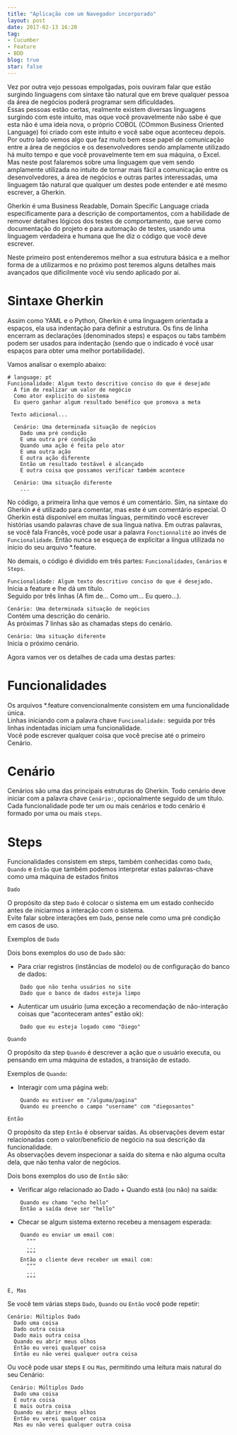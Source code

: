```yaml
---
title: "Aplicação com um Navegador incorporado"
layout: post
date: 2017-02-13 16:20
tag:
- Cucumber
- Feature
- BDD
blog: true
star: false
---
```


Vez por outra vejo pessoas empolgadas, pois ouviram falar que estão surgindo linguagens com sintaxe tão natural que em breve qualquer pessoa da área de negócios poderá programar sem dificuldades.  
Essas pessoas estão certas, realmente existem diversas linguagens surgindo com este intuito, mas oque você provavelmente não sabe é que esta não é uma ideia nova, o próprio COBOL (COmmon Business Oriented Language) foi criado com este intuito e você sabe oque aconteceu depois.  
Por outro lado vemos algo que faz muito bem esse papel de comunicação entre a área de negócios e os desenvolvedores sendo amplamente utilizado há muito tempo e que você provavelmente tem em sua máquina, o Excel.  
Mas neste post falaremos sobre uma linguagem que vem sendo amplamente utilizada no intuito de tornar mais fácil a comunicação entre os desenvolvedores, a área de negócios e outras partes interessadas, uma linguagem tão natural que qualquer um destes pode entender e até mesmo escrever, a Gherkin.
  
Gherkin é uma Business Readable, Domain Specific Language criada especificamente para a descrição de comportamentos, com a habilidade de remover detalhes lógicos dos testes de comportamento, que serve como documentação do projeto e para automação de testes, usando uma linguagem verdadeira e humana que lhe diz o código que você deve escrever.  
  
Neste primeiro post entenderemos melhor a sua estrutura básica e a melhor forma de a utilizarmos e no próximo post teremos alguns detalhes mais avançados que dificilmente você viu sendo aplicado por ai.
  
  
Sintaxe Gherkin
===============
  
Assim como YAML e o Python, Gherkin é uma linguagem orientada a espaços, ela usa indentação para definir a estrutura. Os fins de linha encerram as declarações (denominados steps) e espaços ou tabs também podem ser usados para indentação (sendo que o indicado é você usar espaços para obter uma melhor portabilidade).  
  
Vamos analisar o exemplo abaixo:  
  
```Gherkin
# language: pt
Funcionalidade: Algum texto descritivo conciso do que é desejado
  A fim de realizar um valor de negócio
  Como ator explicito do sistema
  Eu quero ganhar algum resultado benéfico que promova a meta

 Texto adicional...

  Cenário: Uma determinada situação de negócios
    Dado uma pré condição
    E uma outra pré condição
    Quando uma ação é feita pelo ator
    E uma outra ação
    E outra ação diferente
    Então um resultado testável é alcançado
    E outra coisa que possamos verificar também acontece

  Cenário: Uma situação diferente
    ...
```

No código, a primeira linha que vemos é um comentário. Sim, na sintaxe do Gherkin `#` é utilizado para comentar, mas este é um comentário especial.
O Gherkin está disponível em muitas linguas, permitindo você escrever histórias usando palavras chave de sua lingua nativa. 
Em outras palavras, se você fala Francês, você pode usar a palavra `Fonctionnalité` ao invés de `Funcionalidade`.
Então nunca se esqueça de explicitar a língua utilizada no início do seu arquivo *.feature.

No demais, o código é dividido em três partes: `Funcionalidades`, `Cenários` e `Steps`.  
  
`Funcionalidade: Algum texto descritivo conciso do que é desejado.`  
	Inicia a feature e lhe dá um título.  
	Seguido por três linhas (A fim de... Como um... Eu quero...).  

`Cenário: Uma determinada situação de negócios`  
	Contém uma descrição do cenário.  
	As próximas 7 linhas são as chamadas steps do cenário.  

`Cenário: Uma situação diferente`  
	Inicia o próximo cenário.  
  
  
Agora vamos ver os detalhes de cada uma destas partes:  
  
# Funcionalidades

Os arquivos *.feature convencionalmente consistem em uma funcionalidade única.  
Linhas iniciando com a palavra chave `Funcionalidade:` seguida por três linhas indentadas iniciam uma funcionalidade.  
Você pode escrever qualquer coisa que você precise até o primeiro Cenário.  
  
# Cenário  
  
Cenários são uma das principais estruturas do Gherkin. Todo cenário deve iniciar com a palavra chave `Cenário:`, opcionalmente seguido de um título.  
Cada funcionalidade pode ter um ou mais cenários e todo cenário é formado por uma ou mais `steps`.  
  
# Steps  
  
Funcionalidades consistem em steps, também conhecidas como `Dado`, `Quando` e `Então` que também podemos interpretar estas palavras-chave como uma máquina de estados finitos  
  
`Dado`  
  
O propósito da step `Dado` é colocar o sistema em um estado conhecido antes de iniciarmos a interação com o sistema.  
Evite falar sobre interações em `Dado`, pense nele como uma pré condição em casos de uso.  
  
  
Exemplos de `Dado`  
  
Dois bons exemplos do uso de `Dado` são:  
  
* Para criar registros (instâncias de modelo) ou de configuração do banco de dados:  
  
```Gherkin
    Dado que não tenha usuários no site
    Dado que o banco de dados esteja limpo
```
  
* Autenticar um usuário (uma exceção a recomendação de não-interação coisas que “aconteceram antes” estão ok):  
  
```Gherkin
    Dado que eu esteja logado como "Diego"
```
  
  
`Quando`  

O propósito da step `Quando` é descrever a ação que o usuário executa, ou pensando em uma máquina de estados, a transição de estado.  
  
  
Exemplos de `Quando`:  
    
* Interagir com uma página web:  
  
```Gherkin
    Quando eu estiver em "/alguma/pagina"
    Quando eu preencho o campo "username" com "diegosantos"
```
  
`Então`  
  
O propósito da step `Então` é observar saídas. As observações devem estar relacionadas com o valor/benefício de negócio na sua descrição da funcionalidade.  
As observações devem inspecionar a saída do sitema e não alguma oculta dela, que não tenha valor de negócios.  
  
  
Dois bons exemplos do uso de `Então` são:  
  
* Verificar algo relacionado ao Dado + Quando está (ou não) na saída:  
    
```Gherkin
    Quando eu chamo "echo hello"
    Então a saída deve ser "hello"
```
  
* Checar se algum sistema externo recebeu a mensagem esperada:  
    
```Gherkin
    Quando eu enviar um email com:
      """
      ...
      """
    Então o cliente deve receber um email com:
      """
      ...
      """
```
  
`E, Mas`   

Se você tem várias steps `Dado`, `Quando` ou `Então` você pode repetir:  
  
```Gherkin
Cenário: Múltiplos Dado
  Dado uma coisa
  Dado outra coisa
  Dado mais outra coisa
  Quando eu abrir meus olhos
  Então eu verei qualquer coisa
  Então eu não verei qualquer outra coisa
```
  
  Ou você pode usar steps `E` ou `Mas`, permitindo uma leitura mais natural do seu Cenário:  
  
```Gherkin
 Cenário: Múltiplos Dado
  Dado uma coisa
  E outra coisa
  E mais outra coisa
  Quando eu abrir meus olhos
  Então eu verei qualquer coisa
  Mas eu não verei qualquer outra coisa
```

